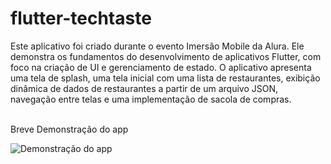 # flutter-techtaste

Este aplicativo foi criado durante o evento Imersão Mobile da Alura. Ele demonstra os fundamentos do desenvolvimento de aplicativos Flutter, com foco na criação de UI e gerenciamento de estado. O aplicativo apresenta uma tela de splash, uma tela inicial com uma lista de restaurantes, exibição dinâmica de dados de restaurantes a partir de um arquivo JSON, navegação entre telas e uma implementação de sacola de compras.

</br>
Breve Demonstração do app

![Demonstração do app](./vídeo_app_flutter_techtaste.gif)
